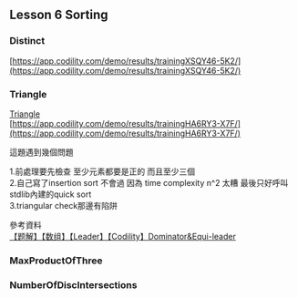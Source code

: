 ## Lesson 6 Sorting

### Distinct

[https://app.codility.com/demo/results/trainingXSQY46-5K2/](https://app.codility.com/demo/results/trainingXSQY46-5K2/)

### Triangle

[Triangle](https://app.codility.com/demo/results/trainingHA6RY3-X7F/#)  
[https://app.codility.com/demo/results/trainingHA6RY3-X7F/](https://app.codility.com/demo/results/trainingHA6RY3-X7F/)

這題遇到幾個問題

1.前處理要先檢查 至少元素都要是正的   而且至少三個  
2.自己寫了insertion sort 不會過  因為 time complexity n^2 太糟  最後只好呼叫stdlib內建的quick sort  
3.triangular check那邊有陷阱

參考資料  
[【题解】【数组】【Leader】【Codility】Dominator&Equi-leader](http://www.cnblogs.com/wei-li/p/Dominator.html)

### MaxProductOfThree

### NumberOfDiscIntersections



